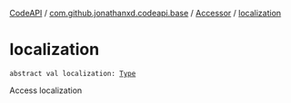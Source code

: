 [CodeAPI](../../index.md) / [com.github.jonathanxd.codeapi.base](../index.md) / [Accessor](index.md) / [localization](.)

# localization

`abstract val localization: `[`Type`](http://docs.oracle.com/javase/6/docs/api/java/lang/reflect/Type.html)

Access localization


